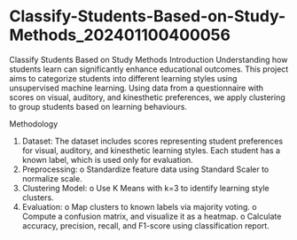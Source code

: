 # Classify-Students-Based-on-Study-Methods_202401100400056
Classify Students Based on Study Methods
Introduction
Understanding how students learn can significantly enhance educational outcomes. This project aims to categorize students into different learning styles using unsupervised machine learning. Using data from a questionnaire with scores on visual, auditory, and kinesthetic preferences, we apply clustering to group students based on learning behaviours.

 Methodology
1.	Dataset: The dataset includes scores representing student preferences for visual, auditory, and kinesthetic learning styles. Each student has a known label, which is used only for evaluation.
2.	Preprocessing:
o	Standardize feature data using Standard Scaler to normalize scale.
3.	Clustering Model:
o	Use K Means with k=3 to identify learning style clusters.
4.	Evaluation:
o	Map clusters to known labels via majority voting.
o	Compute a confusion matrix, and visualize it as a heatmap.
o	Calculate accuracy, precision, recall, and F1-score using classification report.
